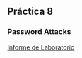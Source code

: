## Práctica 8
### Password Attacks

[Informe de Laboratorio](https://diego532.github.io/practica_8/Practica8_Grupo14.pdf) 
